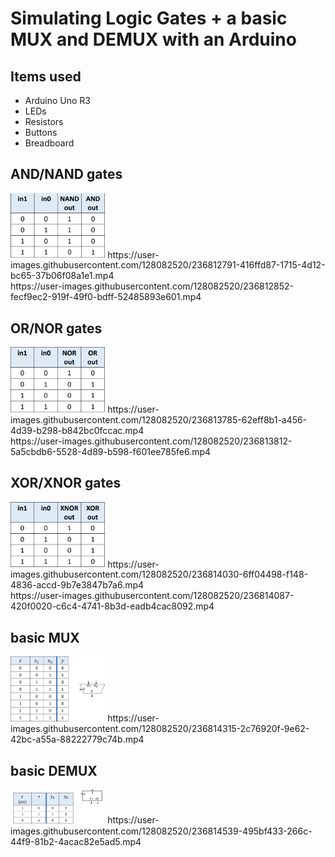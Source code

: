 # Simulating Logic Gates + a basic MUX and DEMUX with an Arduino 

## Items used
- Arduino Uno R3
- LEDs
- Resistors
- Buttons
- Breadboard




## AND/NAND gates

<img width="30%" src="logic gates/photos/nand and.PNG">
https://user-images.githubusercontent.com/128082520/236812791-416ffd87-1715-4d12-bc65-37b06f08a1e1.mp4
<br>
https://user-images.githubusercontent.com/128082520/236812852-fecf9ec2-919f-49f0-bdff-52485893e601.mp4

## OR/NOR gates
<img width="30%" src="logic gates/photos/nor or.PNG">
https://user-images.githubusercontent.com/128082520/236813785-62eff8b1-a456-4d39-b298-b842bc0fccac.mp4
<br>
https://user-images.githubusercontent.com/128082520/236813812-5a5cbdb6-5528-4d89-b598-f601ee785fe6.mp4

## XOR/XNOR gates
<img width="30%" src="logic gates/photos/xor xnor.PNG">
https://user-images.githubusercontent.com/128082520/236814030-6ff04498-f148-4836-accd-9b7e3847b7a6.mp4
<br>
https://user-images.githubusercontent.com/128082520/236814087-420f0020-c6c4-4741-8b3d-eadb4cac8092.mp4

## basic MUX
<img width="30%" src="logic gates/photos/mux.PNG">
https://user-images.githubusercontent.com/128082520/236814315-2c76920f-9e62-42bc-a55a-88222779c74b.mp4

## basic DEMUX
<img width="30%" src="logic gates/photos/demux.PNG">
https://user-images.githubusercontent.com/128082520/236814539-495bf433-266c-44f9-81b2-4acac82e5ad5.mp4



